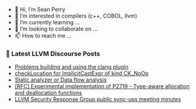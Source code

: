 - 👋 Hi, I’m Sean Perry
- 👀 I’m interested in compilers (c++, COBOL, llvm)
- 🌱 I’m currently learning ...
- 💞️ I’m looking to collaborate on ...
- 📫 How to reach me ...

<!---
s66perry/s66perry is a ✨ special ✨ repository because its `README.md` (this file) appears on your GitHub profile.
You can click the Preview link to take a look at your changes.
--->
### 📕 Latest LLVM Discourse Posts

<!-- DISCOURSE-LLVM:START -->
- [Problems building and using the clang plugin](https://discourse.llvm.org/t/problems-building-and-using-the-clang-plugin/84730#post_1)
- [checkLocation for ImplicitCastExpr of kind CK_NoOp](https://discourse.llvm.org/t/checklocation-for-implicitcastexpr-of-kind-ck-noop/84729#post_1)
- [Static analyzer or Data flow analysis](https://discourse.llvm.org/t/static-analyzer-or-data-flow-analysis/84728#post_1)
- [[RFC] Experimental implementation of P2719 - Type-aware allocation and deallocation functions](https://discourse.llvm.org/t/rfc-experimental-implementation-of-p2719-type-aware-allocation-and-deallocation-functions/83876#post_5)
- [LLVM Security Response Group public sync-ups meeting minutes](https://discourse.llvm.org/t/llvm-security-response-group-public-sync-ups-meeting-minutes/62735?page=2#post_36)
<!-- DISCOURSE-LLVM:END -->
